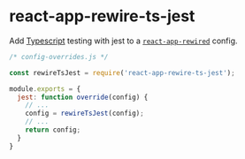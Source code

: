 # react-app-rewire-ts-jest

Add [Typescript](https://github.com/microsoft/typescript) testing with jest to a [`react-app-rewired`](https://github.com/timarney/react-app-rewired) config.

```js
/* config-overrides.js */

const rewireTsJest = require('react-app-rewire-ts-jest');

module.exports = {
  jest: function override(config) {
    // ...
    config = rewireTsJest(config);
    // ...
    return config;
  }
}
```

